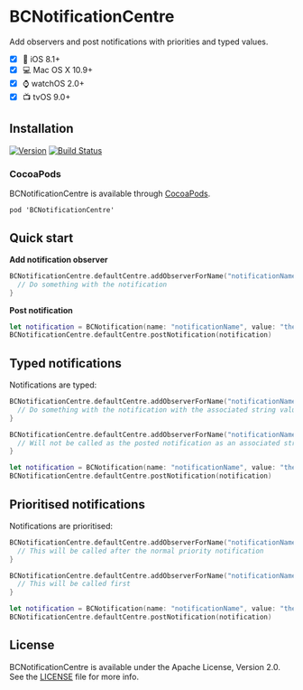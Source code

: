 # BCNotificationCentre

Add observers and post notifications with priorities and typed values.

- [x] 📱 iOS 8.1+
- [x] 💻 Mac OS X 10.9+
- [x] ⌚️ watchOS 2.0+
- [x] 📺 tvOS 9.0+

## Installation

[![Version](https://img.shields.io/cocoapods/v/BCNotificationCentre.svg?style=flat)](http://cocoadocs.org/docsets/BCNotificationCentre)
[![Build Status](https://travis-ci.org/bitsandco/BCNotificationCentre.svg?branch=master)](https://travis-ci.org/bitsandco/BCNotificationCentre)

### CocoaPods

BCNotificationCentre is available through [CocoaPods](http://cocoapods.org).

    pod 'BCNotificationCentre'

## Quick start

**Add notification observer**

```swift
BCNotificationCentre.defaultCentre.addObserverForName("notificationName") { (notification: BCNotification<String>) -> Void in
  // Do something with the notification
}
```

**Post notification**

```swift
let notification = BCNotification(name: "notificationName", value: "the value associated")
BCNotificationCentre.defaultCentre.postNotification(notification)
```

## Typed notifications

Notifications are typed:

```swift
BCNotificationCentre.defaultCentre.addObserverForName("notificationName") { (notification: BCNotification<String>) -> Void in
  // Do something with the notification with the associated string value
}

BCNotificationCentre.defaultCentre.addObserverForName("notificationName") { (notification: BCNotification<Int>) -> Void in
  // Will not be called as the posted notification as an associated string value
}

let notification = BCNotification(name: "notificationName", value: "the value associated")
BCNotificationCentre.defaultCentre.postNotification(notification)
```

## Prioritised notifications

Notifications are prioritised:

```swift
BCNotificationCentre.defaultCentre.addObserverForName("notificationName", priority: .Low) { (notification: BCNotification<String>) -> Void in
  // This will be called after the normal priority notification
}

BCNotificationCentre.defaultCentre.addObserverForName("notificationName", priority: .Normal) { (notification: BCNotification<String>) -> Void in
  // This will be called first
}

let notification = BCNotification(name: "notificationName", value: "the value associated")
BCNotificationCentre.defaultCentre.postNotification(notification)
```

## License

BCNotificationCentre is available under the Apache License, Version 2.0. See the [LICENSE](LICENSE.md) file for more info.
